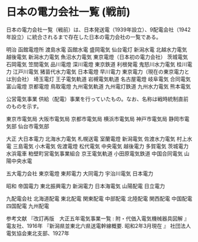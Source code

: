 # 日本の電力会社一覧 (戦前)

日本の電力会社一覧（戦前）は、日本発送電（1939年設立）、9配電会社（1942年設立）に統合されるまで存在した日本の電力会社の一覧である。

明治
函館電燈所
渡島水電
函館水電
盛岡電気
仙台電灯
新潟水電
北越水力電気
越後電気
新潟水力電気
魚沼水力電気
東京電燈（日本初の電力会社）
茨城電気
石岡電気
笠間電気
品川電燈
深川電燈
東京鉄道
利根発電
鬼怒川水力電気
桂川電力
江戸川電気
猪苗代水力電気
日本電燈
早川電力
東京電力（現在の東京電力とは別会社）
埼玉電灯
王子電気軌道
岩槻電気軌道
名古屋電燈
岐阜電気
合同電気
富山電燈
京都電燈
鳥取電燈
九州電気軌道
九州電灯鉄道
九州水力電気
熊本電気

公営電気事業
供給（配電）事業を行っていたもの。なお、名称は戦時統制直前のものを示す。

東京市電気局
大阪市電気局
京都市電気局
横浜市電気局
神戸市電気局
静岡市電気部
仙台市電気部

大正
大日本電力
北海水力電気
札幌送電
室蘭電燈
新潟電気
佐渡水力電気
村上水電
三島電気
小木電気
佐渡電燈
松代電気
中央電気
越後電力
多賀電気
茨城電力
水浜電車
粕壁町営電気事業組合
京王電気軌道
小田原電気鉄道
中国合同電気
山陽中央水電

五大電力会社
東京電燈
東邦電力
大同電力
宇治川電気
日本電力

昭和
帝国電力
東北振興電力
新潟電力
日本海電気
山陽配電
日立電力

九配電会社
北海道配電
東北配電
関東配電
中部配電
北陸配電
関西配電
中国配電
四国配電
九州配電

参考文献
『改訂再版　大正五年電気事業一覧 : 附・代価入電気機械器具図解 』 電友社、1916年
『新潟県並東北六県送電幹線概要. 昭和2年3月現在 』 社団法人電気協会東北支部、1927年